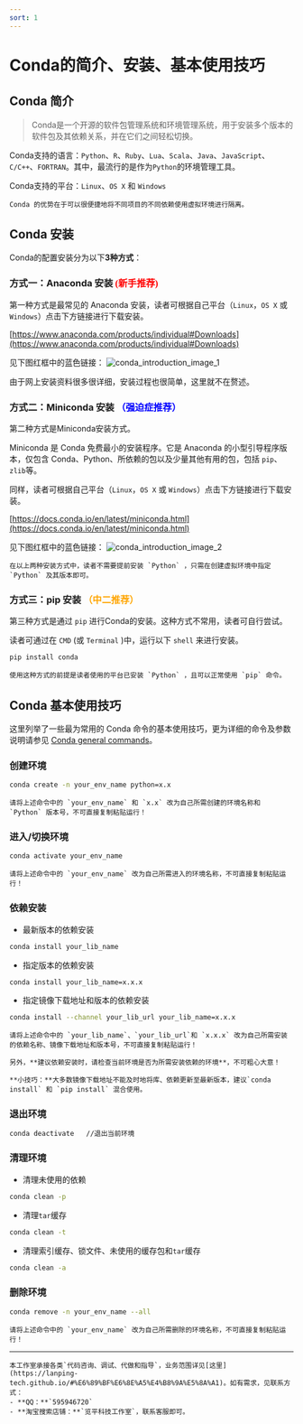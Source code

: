 ```yaml
---
sort: 1
---
```


# Conda的简介、安装、基本使用技巧

## Conda 简介

> Conda是一个开源的软件包管理系统和环境管理系统，用于安装多个版本的软件包及其依赖关系，并在它们之间轻松切换。

Conda支持的语言：`Python`、`R`、`Ruby`、`Lua`、`Scala`、`Java`、`JavaScript`、`C/C++`、`FORTRAN`。其中，最流行的是作为`Python`的环境管理工具。

Conda支持的平台：`Linux`、`OS X` 和 `Windows`

```note
Conda 的优势在于可以很便捷地将不同项目的不同依赖使用虚拟环境进行隔离。
```

## Conda 安装

Conda的配置安装分为以下**3种方式**：

### **方式一：Anaconda 安装** <font face="黑体" color=red>(新手推荐)</font>

第一种方式是最常见的 Anaconda 安装，读者可根据自己平台（`Linux`，`OS X` 或 `Windows`）点击下方链接进行下载安装。

[https://www.anaconda.com/products/individual#Downloads](https://www.anaconda.com/products/individual#Downloads)

见下图红框中的蓝色链接：
![conda_introduction_image_1](https://s3.bmp.ovh/imgs/2021/08/1b81f5f4de1f977b.jpg)

由于网上安装资料很多很详细，安装过程也很简单，这里就不在赘述。

### **方式二：Miniconda 安装** <font face="黑体" color=blue>（强迫症推荐）</font>

第二种方式是Miniconda安装方式。

Miniconda 是 Conda 免费最小的安装程序。它是 Anaconda 的小型引导程序版本，仅包含 Conda、Python、所依赖的包以及少量其他有用的包，包括 `pip`、`zlib`等。

同样，读者可根据自己平台（`Linux`，`OS X` 或 `Windows`）点击下方链接进行下载安装。

[https://docs.conda.io/en/latest/miniconda.html](https://docs.conda.io/en/latest/miniconda.html)

见下图红框中的蓝色链接：
![conda_introduction_image_2](https://s3.bmp.ovh/imgs/2021/08/307756eb54c73d50.png)

```tip
在以上两种安装方式中，读者不需要提前安装 `Python` ，只需在创建虚拟环境中指定 `Python` 及其版本即可。
```

### **方式三：pip 安装** <font face="黑体" color=orange>（中二推荐）</font>

第三种方式是通过 `pip` 进行Conda的安装。这种方式不常用，读者可自行尝试。

读者可通过在 `CMD` (或 `Terminal` )中，运行以下 `shell` 来进行安装。

```bash
pip install conda
```

```warning
使用这种方式的前提是读者使用的平台已安装 `Python` ，且可以正常使用 `pip` 命令。
```

## Conda 基本使用技巧

这里列举了一些最为常用的 Conda 命令的基本使用技巧，更为详细的命令及参数说明请参见 [Conda general commands](https://conda.io/projects/conda/en/latest/commands.html#conda-general-commands)。

### 创建环境

```bash
conda create -n your_env_name python=x.x
```

```warning
请将上述命令中的 `your_env_name` 和 `x.x` 改为自己所需创建的环境名称和 `Python` 版本号，不可直接复制粘贴运行！
```

### 进入/切换环境

```bash
conda activate your_env_name
```

```warning
请将上述命令中的 `your_env_name` 改为自己所需进入的环境名称，不可直接复制粘贴运行！
```

### 依赖安装

- 最新版本的依赖安装
```bash
conda install your_lib_name
```

- 指定版本的依赖安装
```bash
conda install your_lib_name=x.x.x
```

- 指定镜像下载地址和版本的依赖安装
```bash
conda install --channel your_lib_url your_lib_name=x.x.x
```

```warning
请将上述命令中的 `your_lib_name`、`your_lib_url`和 `x.x.x` 改为自己所需安装的依赖名称、镜像下载地址和版本号，不可直接复制粘贴运行！

另外，**建议依赖安装时，请检查当前环境是否为所需安装依赖的环境**，不可粗心大意！
```

```tip
**小技巧：**大多数镜像下载地址不能及时地将库、依赖更新至最新版本，建议`conda install` 和 `pip install` 混合使用。
```

### 退出环境

```bash
conda deactivate   //退出当前环境
```

### 清理环境

- 清理未使用的依赖
```bash
conda clean -p
```

- 清理`tar`缓存
```bash
conda clean -t
```

- 清理索引缓存、锁文件、未使用的缓存包和`tar`缓存
```bash
conda clean -a
```

### 删除环境

```bash
conda remove -n your_env_name --all
```

```warning
请将上述命令中的 `your_env_name` 改为自己所需删除的环境名称，不可直接复制粘贴运行！
```

<hr>

```tip
本工作室承接各类`代码咨询、调试、代做和指导`，业务范围详见[这里](https://lanping-tech.github.io/#%E6%89%BF%E6%8E%A5%E4%B8%9A%E5%8A%A1)。如有需求，见联系方式：
- **QQ：**`595946720`
- **淘宝搜索店铺：**`览平科技工作室`，联系客服即可。
```
